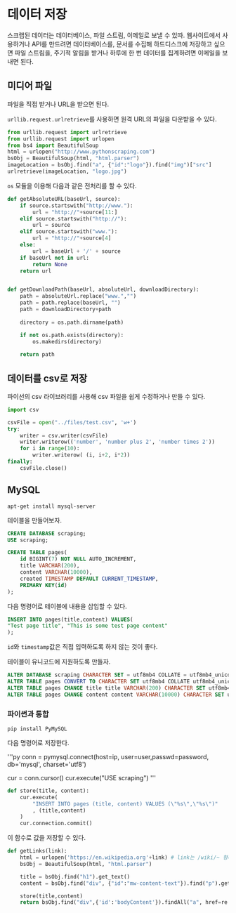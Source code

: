 # 데이터 저장

스크랩된 데이터는 데이터베이스, 파일 스트림, 이메일로 보낼 수 있따.
웹사이트에서 사용하거나 API를 만드려면 데이터베이스를, 문서를 수집해 하드디스크에 저장하고 싶으면 파일 스트림을, 주기적 알림을 받거나 하루에 한 번 데이터를 집계하려면 이메일을 보내면 된다.

## 미디어 파일

파일을 직접 받거나 URL을 받으면 된다.

`urllib.request.urlretrieve`를 사용하면 원격 URL의 파일을 다운받을 수 있다.

```py
from urllib.request import urlretrieve
from urllib.request import urlopen
from bs4 import BeautifulSoup
html = urlopen("http://www.pythonscraping.com")
bsObj = BeautifulSoup(html, "html.parser")
imageLocation = bsObj.find("a", {"id":"logo"}).find("img")["src"]
urlretrieve(imageLocation, "logo.jpg")
```

`os` 모듈을 이용해 다음과 같은 전처리를 할 수 있다.

```py
def getAbsoluteURL(baseUrl, source):
    if source.startswith("http://www."):
        url = "http://"+source[11:]
    elif source.startswith("http://"):
        url = source
    elif source.startswith("www."):
        url = "http://"+source[4]
    else:
        url = baseUrl + '/' + source
    if baseUrl not in url:
        return None
    return url


def getDownloadPath(baseUrl, absoluteUrl, downloadDirectory):
    path = absoluteUrl.replace("www.","")
    path = path.replace(baseUrl, "")
    path = downloadDirectory+path
    
    directory = os.path.dirname(path)

    if not os.path.exists(directory):
        os.makedirs(directory)
    
    return path
```

## 데이터를 csv로 저장

파이선의 csv 라이브러리를 사용해 csv 파일을 쉽게 수정하거나 만들 수 있다.

```py
import csv

csvFile = open("../files/test.csv", 'w+')
try:
    writer = csv.writer(csvFile)
    writer.writerow(('number', 'number plus 2', 'number times 2'))
    for i in range(10):
        writer.writerow( (i, i+2, i*2))
finally:
    csvFile.close()
```

## MySQL

`apt-get install mysql-server`

테이블을 만들어보자.

```sql
CREATE DATABASE scraping;
USE scraping;

CREATE TABLE pages(
	id BIGINT(7) NOT NULL AUTO_INCREMENT,
	title VARCHAR(200),
	content VARCHAR(10000),
	created TIMESTAMP DEFAULT CURRENT_TIMESTAMP,
    PRIMARY KEY(id)
);
```

다음 명령어로 테이블에 내용을 삽입할 수 있다.

```sql
INSERT INTO pages(title,content) VALUES(
"Test page title", "This is some test page content"
);
```

`id`와 `timestamp`값은 직접 입력하도록 하지 않는 것이 좋다.

테이블이 유니코드에 지원하도록 만들자.

```sql
ALTER DATABASE scraping CHARACTER SET = utf8mb4 COLLATE = utf8mb4_unicode_ci;
ALTER TABLE pages CONVERT TO CHARACTER SET utf8mb4 COLLATE utf8mb4_unicode_ci;
ALTER TABLE pages CHANGE title title VARCHAR(200) CHARACTER SET utf8mb4 COLLATE utf8mb4_unicode_ci;
ALTER TABLE pages CHANGE content content VARCHAR(10000) CHARACTER SET utf8mb4 COLLATE utf8mb4_unicode_ci;
```

### 파이썬과 통합

`pip install PyMySQL`

다음 명령어로 저장한다.

'''py
conn = pymysql.connect(host=ip, user=user,passwd=password, db='mysql', charset='utf8')

cur = conn.cursor()
cur.execute("USE scraping")
'''

```py
def store(title, content):
    cur.execute(
        "INSERT INTO pages (title, content) VALUES (\"%s\",\"%s\")"
        , (title,content)
    )
    cur.connection.commit()
```

이 함수로 값을 저장할 수 있다.

```py
def getLinks(link):
    html = urlopen('https://en.wikipedia.org'+link) # link는 /wiki/~ 형태로 반환된다.
    bsObj = BeautifulSoup(html, "html.parser")

    title = bsObj.find("h1").get_text()
    content = bsObj.find("div", {"id":"mw-content-text"}).find("p").get_text()

    store(title,content)
    return bsObj.find("div",{'id':'bodyContent'}).findAll("a", href=re.compile('^(/wiki/)((?!:).)*$'))
```